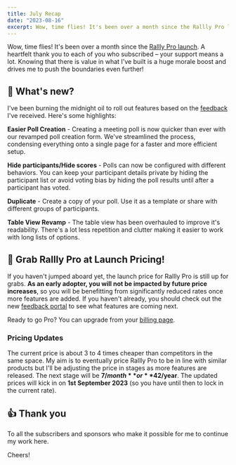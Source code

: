 ```yaml
---
title: July Recap
date: "2023-08-16"
excerpt: Wow, time flies! It's been over a month since the Rallly Pro launch.
---
```


Wow, time flies!
It's been over a month since the [Rallly Pro launch](/blog/rallly-pro-launch).
A heartfelt thank you to each of you who subscribed – your support means a lot.
Knowing that there is value in what I've built is a huge morale boost and drives me to push the boundaries even further!

## 📝 What's new?

I've been burning the midnight oil to roll out features based on the [feedback](https://feedback.rallly.co) I've received. Here's some highlights:

**Easier Poll Creation** - Creating a meeting poll is now quicker than ever with our revamped poll creation form. We've streamlined the process, condensing everything onto a single page for a faster and more efficient setup.

**Hide participants/Hide scores** - Polls can now be configured with different behaviors.
You can keep your participant details private by hiding the participant list or avoid voting bias by hiding the poll results until after a participant has voted.

**Duplicate** - Create a copy of your poll. Use it as a template or share with different groups of participants.

**Table View Revamp** - The table view has been overhauled to improve it's readability. There's a lot less repetition and clutter making it easier to work with long lists of options.

## 🎉 Grab Rallly Pro at Launch Pricing!

If you haven't jumped aboard yet, the launch price for Rallly Pro is still up for grabs.
**As an early adopter, you will not be impacted by future price increases**, so you will be benefitting from significantly reduced rates once more features are added.
If you haven't already, you should check out the new [feedback portal](https://feedback.rallly.co) to see what features are coming next.

Ready to go Pro? You can upgrade from your [billing page](https://app.rallly.co/settings/billing).

### Pricing Updates

The current price is about 3 to 4 times cheaper than competitors in the same space.
My aim is to eventually price Rallly Pro to be in line with similar products but I'll be adjusting the price in stages as more features are released. The next stage will be **$7/month** or **$42/year**.
The updated prices will kick in on **1st September 2023** (so you have until then to lock in the current rate).

## 👍 Thank you

To all the subscribers and sponsors who make it possible for me to continue my work here.

Cheers!
